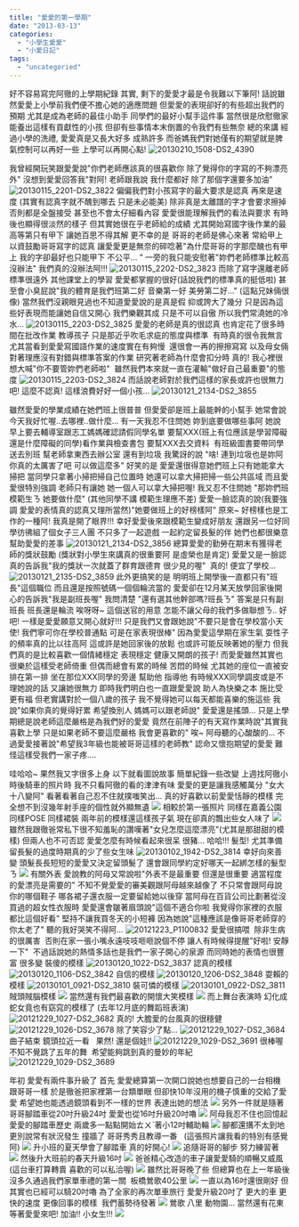```yaml
---
title: "愛愛的第一學期"
date: "2013-03-13"
categories: 
  - "小學生愛愛"
  - "小愛日記"
tags: 
  - "uncategoried"
---
```


好不容易寫完阿徹的上學期紀錄 其實, 剩下的愛愛才最是令我難以下筆阿! 話說雖然愛愛上小學前我們便不擔心她的適應問題 但愛愛的表現卻好的有些超出我們的預期 尤其是成為老師的最佳小助手 同學們的最好小幫手這件事 當然很是欣慰徹家能養出這樣有貢獻性的小孩 但卻有些事情本末倒置的令我們有些無奈 總的來講 經過小學的洗禮, 愛愛真是又長大好多 成熟許多 而爸媽我們對她僅有的期望就是脾氣控制可以再好一些 上學可以再開心點! ![20130210_1508-DS2_4390](images/8484625366_c0a4ffb3c6.jpg) 

我曾經開玩笑跟愛愛說"你們老師應該真的很喜歡你 除了覺得你的字寫的不夠漂亮外" 沒想到愛愛回答我"對阿! 老師跟我說 我什麼都好 除了那個字還要多加油" ![20130115_2201-DS2_3822](images/8448718249_b7a51bcba5.jpg) 偏偏我們對小孩寫字的最大要求是認真 再來是速度 (其實有認真字就不醜到哪去 只是未必能美) 除非真是太離譜的字才會要求擦掉 否則都是全盤接受 甚至也不會太仔細看內容 愛愛很能理解我們的看法與要求 有時後也顯得很淡然的樣子 但其實她很在乎老師給的成績 尤其開始寫國字後作業的最高等第只有甲下 讓她百思不得其解 更不幸的是 哥哥的老師是佛心來著 常給甲上以資鼓勵哥哥寫字的認真 讓愛愛更是無奈的碎唸著"為什麼哥哥的字那麼醜也有甲上 我的字卻最好也只能甲下 不公平... " 一旁的我只能安慰著"妳們老師標準比較高 沒辦法" 我們真的沒辦法阿!!! ![20130115_2202-DS2_3823](images/8449803918_2118511e36.jpg) 而除了寫字還離老師標準很遠外 其他課堂上的學習 愛愛都掌握的很好(話說我們的標準真的挺低啦) 甚至會小臭屁說"我的體育是我們班第二好 音樂第一好 美勞第二好..." (這點兄妹倆很像) 當然我們沒親眼見過也不知道愛愛說的是真是假 抑或誇大了幾分 只是因為這些好表現而能讓她自信又開心 我們樂觀其成 只是不可以自傲 所以我們常澆她的冷水... ![20130115_2203-DS2_3825](images/8448717925_b533e06ed1.jpg) 愛愛的老師是真的很認真 也肯定花了很多時間在批改作業 教導孩子 只是那近乎吹毛求疵的態度與標準  有時真的很令我無言 尤其當看到愛愛寫國語作業的速度實在有夠慢  還很會一再的擦擦寫寫 以及母女倆對著理應沒有對錯與標準答案的作業 研究著老師為什麼會扣分時 真的! 我心裡很想大喊"你不要管妳們老師啦"  雖然我們本來就一直在灌輸"做好自己最重要"的態度 ![20130115_2203-DS2_3824](images/8449803836_c4a6d4437b.jpg) 而話說老師對於我們這樣的家長或許也很無力吧! 這麼不認真! 這樣浪費好好一個小孩... ![20130121_2134-DS2_3855](images/8448715021_4749d2b912.jpg) 

雖然愛愛的學業成績在她們班上很普普 但愛愛卻是班上最能幹的小幫手 她常會說 今天我好忙喔..去哪裡..做什麼... 有一天我忍不住問她 妳到底要做哪些事阿 她說 早上要去輔導室跟志工媽媽確認請假同學名單 要幫XXX(班上有位應該是學習障礙還是什麼障礙的同學)看作業與檢查書包 要幫XXX去交資料  有班級圖書要帶同學送去別班 幫老師拿東西去辦公室 還有到垃圾 我驚訝的說 "啥! 連到垃圾也是妳阿 你真的太厲害了吧 可以做這麼多" 好笑的是 愛愛還很得意她們班上只有她能拿大掃把 當同學只拿著小掃把掃自己位置時 她還可以拿大掃把掃一些公共區域 而且愛愛很特別強調 老師只有讓她 她一個人可以拿大掃把喔! 我又忍不住問她 "那妳們班模範生ㄋ 她要做什麼" (其他同學不講 模範生理應不差) 愛愛一臉認真的說(我要強調 愛愛的表情真的認真又理所當然)"她要做班上的好榜樣阿" 原來~ 好榜樣也是工作的一種阿! 我真是開了眼界!!! 幸好愛愛後來跟模範生變成好朋友 還跟另一位好同學彷彿組了個女子三人團 不只多了一起遊戲 一起約定留長髮的伴 她們也都很樂意幫助愛愛的差事 ![20130121_2134-DS2_3856](images/8448714907_cfd2c4fd45.jpg) 總算愛愛的勤勞在期末有獲得老師的獎狀鼓勵 (獎狀對小學生來講真的很重要阿 是虛榮也是肯定) 愛愛又是一臉認真的告訴我"我的獎狀一次就蓋了群育跟德育 很少見的喔"  真的! 便宜了學校... ![20130121_2135-DS2_3859](images/8448714581_9281b5d1d9.jpg) 此外更搞笑的是 明明班上開學後一直都只有"班長"這個職位 而且還是按照號碼一個個輪流當的 愛愛卻在12月某天放學回家後開心的告訴我"我是副班長喔" 我問清楚 "還有選其他幹部嗎?班長ㄋ" 答案是只有副班長 班長還是輪流 唉呀呀~ 這個送官的用意 怎能不讓父母的我們多做聯想ㄋ.. 好吧! 一樣是愛愛願意又開心就好!!! 只是我們又會跟她說"不要只是會在學校當小天使! 我們寧可你在學校普通點 可是在家表現很棒" 因為愛愛這學期在家生氣 耍性子的頻率真的比以往高阿 這或許是她回家後的放鬆 也或許可能反映著她的壓力 但我們真的是比較喜歡一個情緒穩定 表現穩定 健康又開朗的孩子! 而愛愛雖然其實也很樂於這樣受老師倚重 但偶而總會有累的時候 苦悶的時候 尤其她的座位一直被安排在第一排 坐在那位XXX同學的旁邊 幫助他 指導他 有時候XXX同學調皮或是不理她說的話 又讓她很無力 即時我們明白也一直跟愛愛說 助人為快樂之本 施比受更有福 但老實講對於一個八歲的孩子 我不覺得她可以每天都能喜樂的施這些 我說"如果你真的覺得好累 希望換別人 媽媽可以跟老師說" 愛愛還是搖頭... 只是上學期總是說老師這麼嚴格是為我們好的愛愛 竟然在前陣子的有天寫作業時說"其實我喜歡上學 只是如果老師不要這麼嚴格 我會更喜歡的" 唉~ 阿母聽的心酸酸的... 不過愛愛接著說"希望我3年級也能被哥哥這樣的老師教" 認命又懷抱期望的愛愛 難怪這樣受我們一家子疼....

哇哈哈~ 果然我又字很多上身 以下就看圖說故事 簡單紀錄一些改變 上週找阿徹小時後騎車的照片時 我不只看阿徹的看的津津有味 愛愛的更是讓我感觸萬分 "女大十八變阿" 看著看著自己忍不住就撲嗤笑出... 真的好喜歡以前愛愛恬靜的模樣 完全想不到沒幾年射手座的個性就外顯無遺 ![](images/1796520072_94ed7de9db.jpg) 相較於第一張照片 同樣在嘉義公園 同樣POSE 同樣裙裝 兩年前的模樣還這樣孩子氣 現在卻真的飄出些女人味了 ![](images/5434545407_40d446e674.jpg) 雖然我跟徹爸常私下很不知羞恥的讚嘆著"女兒怎麼這麼漂亮"(尤其是那甜甜的模樣) 但兩人也不可否認 愛愛怎麼有時候看起來很呆 很豬... 哈哈!!! 髮型! 尤其準備留長髮的過度時期真的少了些女生味 ![20130102_1942-DS2_3814](images/8356278801_3d8cffa5ec.jpg) 幸好向來善變 頭髮長長短短的愛愛又決定留頭髮了 還會跟同學約定好哪天一起綁怎樣的髮型ㄋ ![](images/8526927880_843ac3a98b.jpg) 有關外表 愛說教的阿母又常說啦"外表不是最重要 但還是很重要 適當程度的愛漂亮是需要的" 不知不覺愛愛的審美觀跟阿母越來越像了 不只常會跟阿母說 你的哪個鞋子 哪各裙子還衣服一定要留給她以後穿 當阿母在百貨公司比劃著從沒買過的超女性衣服時 愛愛還會皺著眉頭說"這個不適合你啦 我覺得你家裡的衣服都比這個好看" 堅持不讓我買冬天的小短褲 因為她說"這種應該是像哥哥老師穿的 你太老了" 聽的我好哭笑不得阿... ![20121223_P1100832](images/8357363460_2fd90b8720.jpg) 愛愛很搞喂  除非生病的很厲害  否則在家一張小嘴永遠吱吱咂咂說個不停 讓人有時候得提醒"好啦! 安靜一下"  不過話說她的熱情多話也是我們一家子開心的泉源 而同時她的表情也很豐富 很多變 裝傻的模樣 ![20130120_1022-DS2_3837](images/8448716637_211220c067.jpg) 認真的模樣 ![20130120_1106-DS2_3842](images/8449802194_0460e76014.jpg) 自信的模樣 ![20130120_1206-DS2_3848](images/8449801526_f3b7f79540.jpg) 耍賴的模樣 ![20130101_0921-DS2_3810](images/8356279553_716e3a3cc1.jpg) 裝可憐的模樣 ![20130101_0922-DS2_3811](images/8356279345_11cce9e77d.jpg) 賊頭賊腦模樣 ![](images/8279924606_ed0dec7f27.jpg) 當然還有我們最喜歡的開懷大笑模樣 ![](images/8279927974_56473485ea.jpg) 而上舞台表演時 幻化成蛇女竟也有窈窕的模樣了 (去年12月底的舞蹈班表演) ![20121229_1027-DS2_3682](images/8356294023_11d63c1360.jpg) 真的! 大膽愛的台風真的很穩健 ![20121229_1026-DS2_3678](images/8356294283_ebbbc22a62.jpg) 除了笑容少了點... ![20121229_1027-DS2_3684](images/8357357128_f868ff61bb.jpg) 曲子結束 鏡頭拉近一看   果然! 還是個娃!! ![20121229_1029-DS2_3691](images/8356293189_3ed48fb826.jpg) 很棒喔 不知不覺跳了五年的舞  希望能夠跳到真的曼妙的年紀 ![20121229_1029-DS2_3689](images/8357356712_9e64213e12.jpg)

年初 愛愛有兩件事升級了 首先 愛愛總算第一次開口說她也想要自己的一台相機 跟哥哥一樣 於是徹爸把家裡第一台類單眼 但卻快10年沒用的機子慎重的交給了愛愛 希望她也能透過鏡頭看到不一樣的世界 表達出她的想法 ![](images/8509288722_86d4ffde03.jpg) 另外一件就是隨著哥哥腳踏車從20吋升級24吋 愛愛也從16吋升級20吋嚕 ![](images/8505914938_cecb6cfd36.jpg) 阿母我忍不住也回憶起愛愛的腳踏車歷史 兩歲多一點點開始ㄊㄨˋ著小12吋輔助輪 ![](images/2976996639_b3eeb4f3e5.jpg) 腳都還搆不太到地 更別說常有狀況發生 撞牆了 哥哥秀秀且教導一番   (這張照片讓我看的特別有感覺阿) ![](images/2977853396_66953fc5b1.jpg) 升小班的夏天學會了腳踏車 真的好開心! ![](images/4811574644_e1c76b7e8f.jpg) 追隨哥哥的腳步 努力練習著 ![](images/5528110558_77a02cbc1a.jpg) 然後升大班前的春天升級16吋 ![](images/5569506209_bee854593c.jpg) 爸爸精心改造的車子讓愛愛騎的順暢又威風(這台車打算轉賣 喜歡的可以私洽喔) ![](images/5597442989_b957266b46.jpg) 雖然比哥哥晚了些 但總算也在上一年級後沒多久通過我們家單車禮的第一關  板橋鶯歌40公里 ![](images/8075612390_47a926d4cc.jpg) 一直以為16吋還很剛好 但其實也已經可以騎20吋嚕 為了全家的再次單車旅行 愛愛升級20吋了 更大的車 更快的速度 更像回事的模樣  我們蓄勢待發著 ![](images/8505914780_641a8e377f.jpg) 鶯歌 八里 動物園... 當然還有花東 等著愛愛來吧! 加油!! 小女生!!! ![](images/8525816629_ac847905e0.jpg)
